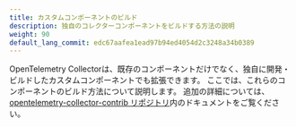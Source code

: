 ```yaml
---
title: カスタムコンポーネントのビルド
description: 独自のコレクターコンポーネントをビルドする方法の説明
weight: 90
default_lang_commit: edc67aafea1ead97b94ed4054d2c3248a34b0389
---
```


OpenTelemetry Collectorは、既存のコンポーネントだけでなく、独自に開発・ビルドしたカスタムコンポーネントでも拡張できます。
ここでは、これらのコンポーネントのビルド方法について説明します。
追加の詳細については、[opentelemetry-collector-contrib リポジトリ](https://github.com/open-telemetry/opentelemetry-collector-contrib/blob/main/README.md)内のドキュメントをご覧ください。
